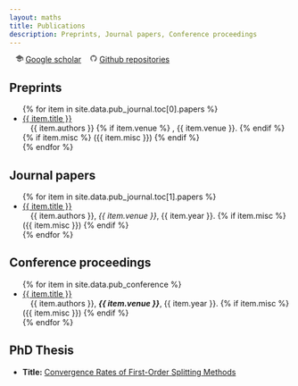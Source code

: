 ```yaml
---
layout: maths
title: Publications
description: Preprints, Journal papers, Conference proceedings
---
```



&ensp; <svg xmlns="http://www.w3.org/2000/svg" xmlns:xlink="http://www.w3.org/1999/xlink" aria-hidden="true" focusable="false" width="1em" height="1em" style="-ms-transform: rotate(360deg); -webkit-transform: rotate(360deg); transform: rotate(360deg);" preserveAspectRatio="xMidYMid meet" viewBox="0 0 32 32"><path d="M14.573 2.729L6.656 7.984C3.031 10.39.067 12.38.067 12.406c0 .026.182.146.406.266c.224.13 3.797 2.109 7.953 4.411l7.542 4.193l.193-.099c.109-.052 2.891-1.641 6.188-3.521l5.99-3.427l.036 10.599h3.557V12.427l-4.615-3.094C21.098 5.166 16.129 1.885 16.01 1.859c-.063-.01-.703.38-1.438.87zM7.141 22.177l.016 2.672l8.828 5.292l8.891-5.339v-2.641c0-1.458-.016-2.646-.031-2.646c-.021 0-1.76 1.042-3.87 2.323l-4.406 2.661l-.578.339l-1.755-1.052a697.718 697.718 0 0 1-4.385-2.641L7.179 19.53c-.031-.01-.042 1.177-.036 2.646z" fill="#626262"/></svg> [Google scholar](https://scholar.google.com/citations?user=aaIkvG0AAAAJ&hl=en) 
&ensp; <svg xmlns="http://www.w3.org/2000/svg" xmlns:xlink="http://www.w3.org/1999/xlink" aria-hidden="true" focusable="false" width="1em" height="1em" style="-ms-transform: rotate(360deg); -webkit-transform: rotate(360deg); transform: rotate(360deg);" preserveAspectRatio="xMidYMid meet" viewBox="0 0 24 24"><path fill-rule="evenodd" clip-rule="evenodd" d="M12.026 2c-5.509 0-9.974 4.465-9.974 9.974c0 4.406 2.857 8.145 6.821 9.465c.499.09.679-.217.679-.481c0-.237-.008-.865-.011-1.696c-2.775.602-3.361-1.338-3.361-1.338c-.452-1.152-1.107-1.459-1.107-1.459c-.905-.619.069-.605.069-.605c1.002.07 1.527 1.028 1.527 1.028c.89 1.524 2.336 1.084 2.902.829c.091-.645.351-1.085.635-1.334c-2.214-.251-4.542-1.107-4.542-4.93c0-1.087.389-1.979 1.024-2.675c-.101-.253-.446-1.268.099-2.64c0 0 .837-.269 2.742 1.021a9.582 9.582 0 0 1 2.496-.336a9.554 9.554 0 0 1 2.496.336c1.906-1.291 2.742-1.021 2.742-1.021c.545 1.372.203 2.387.099 2.64c.64.696 1.024 1.587 1.024 2.675c0 3.833-2.33 4.675-4.552 4.922c.355.308.675.916.675 1.846c0 1.334-.012 2.41-.012 2.737c0 .267.178.577.687.479C19.146 20.115 22 16.379 22 11.974C22 6.465 17.535 2 12.026 2z" fill="#626262"/></svg> [Github repositories](https://github.com/jliang993?tab=repositories)    


## Preprints 

<ul reversed="reversed">  <!-- start="26"> -->
  {% for item in site.data.pub_journal.toc[0].papers %}
      <li>
        <a href="{{ item.url }}">{{ item.title }}</a> <br> &emsp;{{ item.authors }} {% if item.venue %} , {{ item.venue }}. {% endif %} {% if item.misc %} ({{ item.misc }}) {% endif %}
      </li>
  {% endfor %}
</ul>



## Journal papers 

<ul reversed="reversed">  <!-- start="19"> -->
{% for item in site.data.pub_journal.toc[1].papers %}
    <li>
	  <a href="{{ item.url }}">{{ item.title }}</a> <br> &emsp;{{ item.authors }}, <i>{{ item.venue }}</i>, {{ item.year }}. {% if item.misc %} ({{ item.misc }}) {% endif %}
    </li>
{% endfor %}
</ul>


## Conference proceedings

<ul reversed>
{% for item in site.data.pub_conference %}
    <li>
      <a href="{{ item.url }}">{{ item.title }}</a> <br> &emsp;{{ item.authors }}, <b><i>{{ item.venue }}</i></b>, {{ item.year }}. {% if item.misc %} ({{ item.misc }}) {% endif %}
    </li>
{% endfor %}
</ul>




## PhD Thesis 
<!-- <div id="thesis" class="tabcontent"> -->
<ul>
    <li>
      <b>Title:</b> <a href="assets/files/thesis.pdf">Convergence Rates of First-Order Splitting Methods</a>
    </li>
 <!--    <li>
      <b>Chapter 4</b> contains unpublished result on a general multi-step inertial operator splitting scheme for monotone inclusion problem, which can be used to derive multi-step inertial versions of 
          <ul>
              <li>Forward--Backward splitting, Generalized Forward--Backward, Forward--Douglas--Rachford splitting</li> 
              <li>A class of Primal--Dual splitting methods</li> 
              <li>Proximal Point Algorithm, Douglas--Rachford splitting and Alternating Direction Method of Multipliers (ADMM)</li>
          </ul>
    </li> -->
</ul>
<!-- </div> -->
